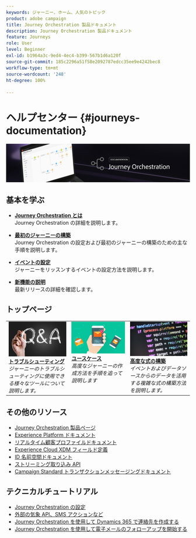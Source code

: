 ```yaml
---
keywords: ジャーニー、ホーム、人気のトピック
product: adobe campaign
title: Journey Orchestration 製品ドキュメント
description: Journey Orchestration 製品ドキュメント
feature: Journeys
role: User
level: Beginner
exl-id: b1964a3c-9ed4-4ec4-b399-567b1d6a120f
source-git-commit: 185c2296a51f58e2092787edcc35ee9e4242bec8
workflow-type: tm+mt
source-wordcount: '248'
ht-degree: 100%

---
```


# ヘルプセンター {#journeys-documentation}

![](using/assets/do-not-localize/bannerjourney.png)

## 基本を学ぶ

* **[Journey Orchestration とは](using/about/about-journey-orchestration.md)**<br/>
Journey Orchestration の詳細を説明します。

* **[最初のジャーニーの構築](using/about/get-started.md)**<br/>
Journey Orchestration の設定および最初のジャーニーの構築のための主な手順を説明します。

* **[イベントの設定](using/event/about-events.md#section_tbk_5qt_pgb)**<br/>
ジャーニーをリッスンするイベントの設定方法を説明します。

* **[新機能の説明](using/release-notes/release-notes.md)**<br/>
最新リリースの詳細を確認します。

## トップページ

<table style="table-layout:fixed">
<tr>
    <td valign="top">
        <a href="using/about/troubleshooting.md">
       <img alt="デベロッパー" src="using/assets/do-not-localize/FAQ.png" />
       </a>
    <div>
    <a href="using/about/troubleshooting.md"><strong>トラブルシューティング</strong></a>
    </div>
    <em>ジャーニーのトラブルシューティングに使用できる様々なツールについて説明します。</em>
    <br>
  </td>
  <td valign="top">
    <a href="using/usecase/building-the-journey.md">
      <img alt="ビルド" src="using/assets/do-not-localize/design.png"/>
    </a>
    <div>
    <a href="using/usecase/building-the-journey.md"><strong>ユースケース</strong></a>
    </div>
    <em>高度なジャーニーの作成方法を手順を追って説明します</em>
    <br>
  </td>
  <td valign="top">
    <a href="using/expression/expressionadvanced.md">
      <img alt="条件" src="using/assets/do-not-localize/dev.png"/>
    </a>
    <div>
    <a href="using/expression/expressionadvanced.md"><strong>高度な式の構築</strong></a>
    </div>
    <em>イベントおよびデータソースからのデータを活用する複雑な式の構築方法を説明します。</em>
    <br>
  </td>
</tr>
</table>

## その他のリソース

* [Journey Orchestration 製品ページ](https://www.adobe.com/jp/experience-platform/journey-orchestration.html)
* [Experience Platform ドキュメント](https://www.adobe.com/jp/experience-platform/documentation-and-developer-resources.html)
* [リアルタイム顧客プロファイルドキュメント](https://experienceleague.adobe.com/docs/experience-platform/profile/home.html?lang=ja)
* [Experience Cloud XDM フィールド定義](https://experienceleague.adobe.com/docs/experience-platform/xdm/home.html?lang=ja)
* [ID 名前空間ドキュメント](https://experienceleague.adobe.com/docs/experience-platform/sources/home.html?lang=ja)
* [ストリーミング取り込み API](https://experienceleague.adobe.com/docs/experience-platform/ingestion/streaming/overview.html?lang=ja)
* [Campaign Standard トランザクションメッセージングドキュメント](https://experienceleague.adobe.com/docs/campaign-standard/using/communication-channels/transactional-messaging/getting-started-with-transactional-msg.html?lang=ja)

## テクニカルチュートリアル

* [Journey Orchestration の設定](https://experienceleague.adobe.com/docs/platform-learn/comprehensive-technical-tutorial/module6/journey-orchestration-create-account.html?lang=ja#module6-journey-orchestration)
* [外部の気象 API、SMS アクションなど](https://experienceleague.adobe.com/docs/platform-learn/comprehensive-technical-tutorial/module12/journey-orchestration-external-weather-api-sms.html?lang=ja#module12)
* [Journey Orchestration を使用して Dynamics 365 で連絡先を作成する](https://experienceleague.adobe.com/docs/platform-learn/comprehensive-technical-tutorial/module17/ex3.html?lang=ja#17.3-create-a-contact-in-microsoft-dynamics-365-using-journey-orchestration-%26-import-data-from-microsoft-dynamics)
* [Journey Orchestration を使用して電子メールのフォローアップを開始する](https://experienceleague.adobe.com/docs/platform-learn/comprehensive-technical-tutorial/module20/ex4.html?lang=ja#20.4-use-journey-orchestration-to-trigger-an-email-follow-up-after-interacting-with-your-chatbot)
